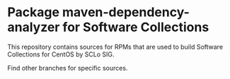 # Package maven-dependency-analyzer for Software Collections

This repository contains sources for RPMs that are used
to build Software Collections for CentOS by SCLo SIG.

Find other branches for specific sources.
